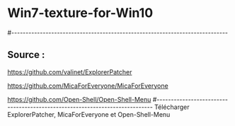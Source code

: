 # Win7-texture-for-Win10
#----------------------------------------------------------------------------
## Source :

https://github.com/valinet/ExplorerPatcher 

https://github.com/MicaForEveryone/MicaForEveryone 

https://github.com/Open-Shell/Open-Shell-Menu 
#----------------------------------------------------------------------------
Télécharger ExplorerPatcher, MicaForEveryone et Open-Shell-Menu
